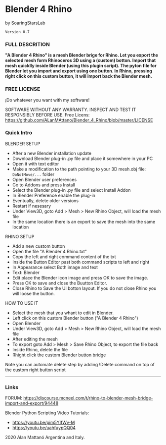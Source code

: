 # Blender 4 Rhino
by SoaringStarsLab


```
Version 0.7
```




### FULL DESCRITION

**"A Blender 4 Rhino" is a mesh Blender brige for Rhino.
Let you export the selected mesh form Rhinoceros 3D using a (custom) botton. Import that mesh quicklly inside Blender (using this plugin script). The pyton file for Blender let you import and export using one button. In Rhino, pressing right click on this custom button, it will import back the Blender mesh.**


### FREE LICENSE

¡Do whatever you want with my software!

SOFTWARE WITHOUT ANY WARRANTY. 
INSPECT AND TEST IT RESPONSIBLY BEFORE USE.
Free Licens: https://github.com/ALanMAttano/Blender_4_Rhino/blob/master/LICENSE




### Quick Intro

BLENDER SETUP
* After a new Blender installation update
* Download Blender plug-in .py file and place it somewhere in your PC
* Open it with text editor
* Make a modification to the path pointing to your 3D mesh.obj file: `DoNotMove/...` folder
* Open Blender user preferences
* Go to Addons and press Install
* Select the Blender plug-in .py file and select Install Addon
* In Blender Preference enable the plug-in
* Eventually, delete older versions
* Restart if nesesary
* Under View3D, goto Add > Mesh > New Rhino Object, will load the mesh file
* In the same location there is an export to save the mesh into the same location



RHINO SETUP
* Add a new custom button
* Open the file "A Blender 4 Rhino.txt"
* Copy the left and right command content of the txt 
* Inside the Button Editor past both command scripts to left and right
* In Appearance select Both image and text
* Text: Blender
* Edit place the Blender icon image and press OK to save the image.
* Press OK to save and close the Buutton Editor.
* Close Rhino to Save the UI botton layout. If you do not close Rhino you will loose the button.



HOW TO USE IT
* Select the mesh that you whant to edit in Blender.
* Left click on this custom Blender button ("A Blender 4 Rhino")
* Open Blender
* Under View3D, goto Add > Mesh > New Rhino Object, will load the mesh file
* After editing the mesh
* To export goto Add > Mesh > Save Rhino Object, to export the file back
* Inside Rhino, delete the file
* Rhight click the custom Blender button bridge

Note you can automate delete step by adding !Delete command on top of the custom right button script





-----------------------



### Links
FORUM: https://discourse.mcneel.com/t/rhino-to-blender-mesh-bridge-import-and-export/94448

Blender Python Scripting Video Tutorials: 
* https://youtu.be/pim5YIfWv-M
* https://youtu.be/uahfuypQQ04


2020 Alan Mattanó Argentina and Italy.
